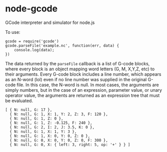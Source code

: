 # node-gcode
GCode interpreter and simulator for node.js

To use:

```
gcode = require('gcode')
gcode.parseFile('example.nc', function(err, data) {
    console.log(data);
})
```

The data returned by the `parseFile` callback is a list of G-code blocks, where every block is an object mapping word letters (G, M, X,Y,Z, etc) to their arguments.  Every G-code block includes a line number, which appears as an N-word (lol) even if no line number was supplied in the original G-code file.  In this case, the N-word is null.  In most cases, the arguments are simply numbers, but in the case of an expression, parameter value, or unary operator value, the arguments are returned as an expression tree that must be evaluated.

```
[ { N: null, G: 17 },
  { N: null, G: 1, X: 1, Y: 2, Z: 3, F: 120 },
  { N: null, G: 1, Z: 0 },
  { N: null, G: 1, Z: -0.125, F: 240 },
  { N: null, G: 2, I: 2, J: 3.5, K: 0 },
  { N: null, G: 1, X: 1, Y: 3 },
  { N: null, G: 1, X: 0, Y: 0, Z: 0 },
  { N: null, G: 0, X: 0, Y: 0, Z: 0, F: 300 },
  { N: null, G: 0, X: { left: 3, right: 5, op: '+' } } ]
```



